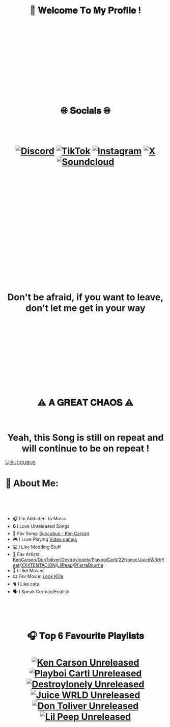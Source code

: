 

<h1 align="center">
  👋 𝐖𝐞𝐥𝐜𝐨𝐦𝐞 𝐓𝐨 𝐌𝐲 𝐏𝐫𝐨𝐟𝐢𝐥𝐞 !
</h1>

<br>
<br>  
<br>
<br>
<br>
<br>
<br>
<br>
<br>
<br>
<br>
<br>
<br>

<h1 align="center">
   🌐 𝐒𝐨𝐜𝐢𝐚𝐥𝐬 🌐 
</h1>
<br>
<br>
<h1 align="center">
	
[![Discord](https://i.imgur.com/GoXdHiK.png)](https://discord.gg/QZMMskPwvj) [![TikTok](https://i.imgur.com/NTeGBws.png)](https://tiktok.com/@real.yungpsycho) [![Instagram](https://i.imgur.com/Lmvh8m4.png)](https://instagram.com/@yungpsycho0) [![X](https://i.imgur.com/9dmmz2Y.png)](https://x.com/@realyungpsycho) [![Soundcloud](https://i.imgur.com/GvFqsYv.png)](https://soundcloud.com/symbiotchaoss)


</h1>

<br>
<br>
<br>
<br>
<br>
<br>
<br>
<br>
<br>
<br>
<br>
<br>
<br>
<br>
<br>
<br>
<br>
<br>
<br>

<h1 align="center">
 Don't be afraid, if you want to leave, don't let me get in your way
</h1>

<br>
<br>
<br>
<br>
<br>
<br>
<br>
<br>
<br>
<br>
<br>
<br>

<h1 align="center">
  ⚠ 𝐀 𝐆𝐑𝐄𝐀𝐓 𝐂𝐇𝐀𝐎𝐒 ⚠
</h1> 
<br>

<h1 align="center">
  Yeah, this Song is still on repeat and will continue to be on repeat !
</h1> 

[![SUCCUBUS](https://i.imgur.com/6ky2Cyb.png)](https://soundcloud.com/kencarson/succubus)

# 💫 About Me:
<br>
<br>
<br>
 
* 🎧 I'm Addicted To Music
* 🔒 I Love Unreleased Songs
* 🤍 Fav Song: [Succubus - Ken Carson](https://soundcloud.com/kencarson/succubus)
* 🎮 I Love Playing [Video games](https://steamcommunity.com/profiles/76561199014072673/games/?tab=all)
* 💻 I Like Modding Stuff
* 🤍 Fav Artists: [KenCarson](https://soundcloud.com/kencarson?utm_source=clipboard&utm_medium=text&utm_campaign=social_sharing)/[DonToliver](https://soundcloud.com/dontoliver?utm_source=clipboard&utm_medium=text&utm_campaign=social_sharing)/[Destroylonely](https://soundcloud.com/destroylonely?utm_source=clipboard&utm_medium=text&utm_campaign=social_sharing)/[PlayboiCarti](https://soundcloud.com/playboicarti?utm_source=clipboard&utm_medium=text&utm_campaign=social_sharing)/[22francc](https://soundcloud.com/22francc?utm_source=clipboard&utm_medium=text&utm_campaign=social_sharing)/[JuiceWrld](https://soundcloud.com/uiceheidd?utm_source=clipboard&utm_medium=text&utm_campaign=social_sharing)/[Yeat](https://soundcloud.com/lilyeat?utm_source=clipboard&utm_medium=text&utm_campaign=social_sharing)/[XXXTENTACION](https://soundcloud.com/jahseh-onfroy?utm_source=clipboard&utm_medium=text&utm_campaign=social_sharing)/[LilPeep](https://soundcloud.com/lil_peep?utm_source=clipboard&utm_medium=text&utm_campaign=social_sharing)/[Pi'erreBourne](https://soundcloud.com/pierrebourne?utm_source=clipboard&utm_medium=text&utm_campaign=social_sharing)
* 🎥 I Like Movies
* 🎞️ Fav Movie: [Look Killa](https://www.imdb.com/title/tt27692178)
* 🐈 I Like cats
* 🗣️ I Speak German/English
</h1>

<br>
<br>
<br>
<h1 align="center">
🎧 𝐓𝐨𝐩 𝟔 𝐅𝐚𝐯𝐨𝐮𝐫𝐢𝐭𝐞 𝐏𝐥𝐚𝐲𝐥𝐢𝐬𝐭𝐬
</h1>
<h1 align="center">
<!-- BEGIN SOUNDCLOUD-CARDS -->

[<img src="https://i.imgur.com/XOxfjJn.png" alt="Ken Carson Unreleased" title="My Top 1 Unreleased Playlist">](https://soundcloud.com/symbiotchaoss/sets/ken-carson-unreleased/s-AcNkxB0uzHi?si=b41cfcb5b94c4c4dac8f5091a3203985&utm_source=clipboard&utm_medium=text&utm_campaign=social_sharing)
[<img src="https://i.imgur.com/EjaF4pb.png" alt="Playboi Carti Unreleased" title="My Top 2 Unreleased Playlist">](https://soundcloud.com/symbiotchaoss/sets/ken-carson-unreleased/s-AcNkxB0uzHi?si=b41cfcb5b94c4c4dac8f5091a3203985&utm_source=clipboard&utm_medium=text&utm_campaign=social_sharing)
[<img src="https://i.imgur.com/3qlGOoM.png" alt="Destroylonely Unreleased" title="My Top 3 Unreleased Playlist">](https://soundcloud.com/symbiotchaoss/sets/ken-carson-unreleased/s-AcNkxB0uzHi?si=b41cfcb5b94c4c4dac8f5091a3203985&utm_source=clipboard&utm_medium=text&utm_campaign=social_sharing)
[<img src="https://i.imgur.com/TMLgCU8.png" alt="Juice WRLD Unreleased" title="My Top 4 Unreleased Playlist">](https://soundcloud.com/symbiotchaoss/sets/ken-carson-unreleased/s-AcNkxB0uzHi?si=b41cfcb5b94c4c4dac8f5091a3203985&utm_source=clipboard&utm_medium=text&utm_campaign=social_sharing)
[<img src="https://i.imgur.com/iw4X9YH.png" alt="Don Toliver Unreleased" title="My Top 5 Unreleased Playlist">](https://soundcloud.com/symbiotchaoss/sets/ken-carson-unreleased/s-AcNkxB0uzHi?si=b41cfcb5b94c4c4dac8f5091a3203985&utm_source=clipboard&utm_medium=text&utm_campaign=social_sharing)
[<img src="https://i.imgur.com/x0e8cS0.png" alt="Lil Peep Unreleased" title="My Top 6 Unreleased Playlist">](https://soundcloud.com/symbiotchaoss/sets/ken-carson-unreleased/s-AcNkxB0uzHi?si=b41cfcb5b94c4c4dac8f5091a3203985&utm_source=clipboard&utm_medium=text&utm_campaign=social_sharing)
<!-- END SOUNDCLOUD-CARDS -->
</h1>

<br>
<br>
<br>
<br>
<br>

